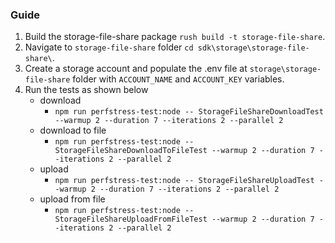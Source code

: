 ### Guide

1. Build the storage-file-share package `rush build -t storage-file-share`.
2. Navigate to `storage-file-share` folder `cd sdk\storage\storage-file-share\`.
3. Create a storage account and populate the .env file at `storage\storage-file-share` folder with `ACCOUNT_NAME` and `ACCOUNT_KEY` variables.
4. Run the tests as shown below
   - download
     - `npm run perfstress-test:node -- StorageFileShareDownloadTest --warmup 2 --duration 7 --iterations 2 --parallel 2`
   - download to file
     - `npm run perfstress-test:node -- StorageFileShareDownloadToFileTest --warmup 2 --duration 7 --iterations 2 --parallel 2`
   - upload
     - `npm run perfstress-test:node -- StorageFileShareUploadTest --warmup 2 --duration 7 --iterations 2 --parallel 2`
   - upload from file
     - `npm run perfstress-test:node -- StorageFileShareUploadFromFileTest --warmup 2 --duration 7 --iterations 2 --parallel 2`
